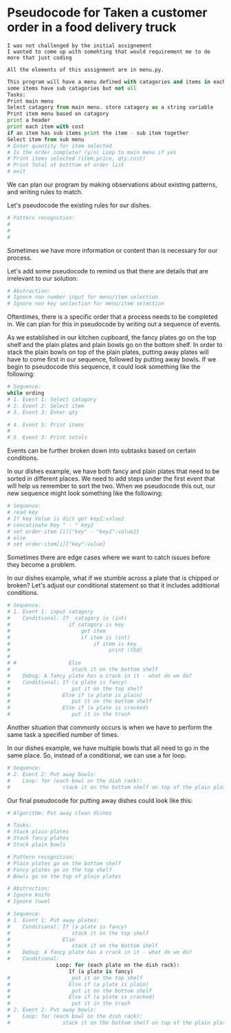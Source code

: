 # Pseudocode for Taken a customer order in a food delivery truck

```
I was not challenged by the initial assignement
I wanted to come up with somehting that would requirement me to do more that just coding

All the elements of this assignment are in menu.py. 
```
```python
This program will have a menu defined with catagories and items in each catagory. 
some items have sub catagories but not all
Tasks:
Print main menu
Select catagory from main menu. store catagory as a string variable
Print item menu based on catagory
print a header
print each item with cost
if an item has sub items print the item - sub item together
Select item from sub menu
# Enter quantity for item selected
# Is the order complete? (y/n) Loop to main menu if yes
# Print items selected (item,price, qty,cost)
# Print Total at botttom of order list
# exit

```

We can plan our program by making observations about existing patterns, and writing rules to match.

Let's pseudocode the existing rules for our dishes.

```python
# Pattern recognition:
# 
# 
# 
```

Sometimes we have more information or content than is necessary for our process.

Let's add some pseudocode to remind us that there are details that are irrelevant to our solution:

```python
# Abstraction:
# Ignore non number input for menu/item selection
# Ignore non key seclection for menu/item selection
```

Oftentimes, there is a specific order that a process needs to be completed in. We can plan for this in pseudocode by writing out a sequence of events.

As we established in our kitchen cupboard, the fancy plates go on the top shelf and the plain plates and plain bowls go on the bottom shelf. In order to stack the plain bowls on top of the plain plates, putting away plates will have to come first in our sequence, followed by putting away bowls. If we begin to pseudocode this sequence, it could look something like the following:

```python
# Sequence:
while ording
# 1. Event 1: Select catagory
# 2. Event 2: Select item
# 3. Event 3: Enter qty

# 4. Event 5: Print items
#
# 5. Event 3: Print totals
```

Events can be further broken down into subtasks based on certain conditions.

In our dishes example, we have both fancy and plain plates that need to be sorted in different places. We need to add steps under the first event that will help us remember to sort the two. When we pseudocode this out, our new sequence might look something like the following:

```python
# Sequence:
# read key
# If key Value is dict get key2:value2
# concatinate Key " - " key2 
# set order-item [i]{"key" - "key2":value2}
# else
# set order-item[i]{"key":value}
```
Sometimes there are edge cases where we want to catch issues before they become a problem.

In our dishes example, what if we stumble across a plate that is chipped or broken? Let's adjust our conditional statement so that it includes additional conditions.

```python
# Sequence:
# 1. Event 1: input catagory
#    Conditional: If  catagory is (int)
#                   if catagory is key
#                       get item
#                       if item is (int)
#                           if item is key
#                                print (tbd)
# 
# #                 Else
#                    stack it on the bottom shelf
#    Debug: A fancy plate has a crack in it - what do we do?
#    Conditional: If (a plate is fancy)
#                    put it on the top shelf
#                 Else if (a plate is plain)
#                    put it on the bottom shelf
#                 Else if (a plate is cracked)
#                    put it in the trash
```

Another situation that commonly occurs is when we have to perform the same task a specified number of times.

In our dishes example, we have multiple bowls that all need to go in the same place. So, instead of a conditional, we can use a for loop.

```python
# Sequence:
# 2. Event 2: Put away bowls:
#    Loop: for (each bowl on the dish rack):
#                 stack it on the bottom shelf on top of the plain plates
```

Our final pseudocode for putting away dishes could look like this:

```python
# Algorithm: Put away clean dishes

# Tasks:
# Stack plain plates
# Stack fancy plates
# Stack plain bowls

# Pattern recognition:
# Plain plates go on the bottom shelf
# Fancy plates go on the top shelf
# Bowls go on the top of plain plates

# Abstraction:
# Ignore knife
# Ignore towel

# Sequence:
# 1. Event 1: Put away plates:
#    Conditional: If (a plate is fancy)
#                    stack it on the top shelf
#                 Else
#                    stack it on the bottom shelf
#    Debug: A fancy plate has a crack in it - what do we do?
#    Conditional: 
                Loop: for (each plate on the dish rack):
                    If (a plate is fancy)
#                    put it on the top shelf
#                   Else if (a plate is plain)
#                    put it on the bottom shelf
#                   Else if (a plate is cracked)
#                    put it in the trash
# 2. Event 2: Put away bowls:
#    Loop: for (each bowl on the dish rack):
#                 stack it on the bottom shelf on top of the plain plates
